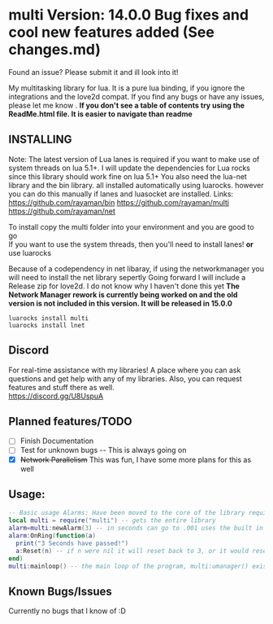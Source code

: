 # multi Version: 14.0.0 Bug fixes and cool new features added (See changes.md)

Found an issue? Please submit it and ill look into it!

My multitasking library for lua. It is a pure lua binding, if you ignore the integrations and the love2d compat. If you find any bugs or have any issues, please let me know . **If you don't see a table of contents try using the ReadMe.html file. It is easier to navigate than readme**</br>

INSTALLING
----------
Note: The latest version of Lua lanes is required if you want to make use of system threads on lua 5.1+. I will update the dependencies for Lua rocks since this library should work fine on lua 5.1+ You also need the lua-net library and the bin library. all installed automatically using luarocks. however you can do this manually if lanes and luasocket are installed. Links:
https://github.com/rayaman/bin
https://github.com/rayaman/multi
https://github.com/rayaman/net

To install copy the multi folder into your environment and you are good to go</br>
If you want to use the system threads, then you'll need to install lanes!
**or** use luarocks

Because of a codependency in net libaray, if using the networkmanager you will need to install the net library sepertly
Going forward I will include a Release zip for love2d. I do not know why I haven't done this yet
**The Network Manager rework is currently being worked on and the old version is not included in this version. It will be released in 15.0.0**

```
luarocks install multi
luarocks install lnet
```

Discord
-------
For real-time assistance with my libraries! A place where you can ask questions and get help with any of my libraries. Also, you can request features and stuff there as well.</br>
https://discord.gg/U8UspuA</br>

Planned features/TODO
---------------------
- [ ] Finish Documentation
- [ ] Test for unknown bugs -- This is always going on
- [x] ~~Network Parallelism~~ This was fun, I have some more plans for this as well

Usage:</br>
-----
```lua
-- Basic usage Alarms: Have been moved to the core of the library require("multi") would work as well
local multi = require("multi") -- gets the entire library
alarm=multi:newAlarm(3) -- in seconds can go to .001 uses the built in os.clock()
alarm:OnRing(function(a)
  print("3 Seconds have passed!")
  a:Reset(n) -- if n were nil it will reset back to 3, or it would reset to n seconds
end)
multi:mainloop() -- the main loop of the program, multi:umanager() exists as well to allow integration in other loops Ex: love2d love.update function. More on this binding in the wiki!
```

Known Bugs/Issues
-----------------
Currently no bugs that I know of :D

